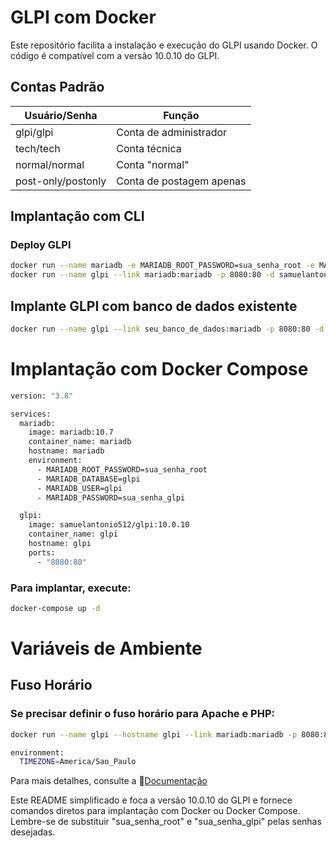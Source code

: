 # GLPI com Docker

Este repositório facilita a instalação e execução do GLPI usando Docker. O código é compatível com a versão 10.0.10 do GLPI.

## Contas Padrão

| Usuário/Senha | Função              |
|---------------|---------------------|
| glpi/glpi      | Conta de administrador  |
| tech/tech      | Conta técnica       |
| normal/normal  | Conta "normal"      |
| post-only/postonly | Conta de postagem apenas |

## Implantação com CLI

### Deploy GLPI 
```sh
docker run --name mariadb -e MARIADB_ROOT_PASSWORD=sua_senha_root -e MARIADB_DATABASE=glpi -e MARIADB_USER=glpi -e MARIADB_PASSWORD=sua_senha_glpi -d mariadb:10.7
docker run --name glpi --link mariadb:mariadb -p 8080:80 -d samuelantonio512/glpi:10.0.10
```
## Implante GLPI com banco de dados existente
```sh
docker run --name glpi --link seu_banco_de_dados:mariadb -p 8080:80 -d samuelantonio512/glpi:10.0.10
```
# Implantação com Docker Compose

```sh
version: "3.8"

services:
  mariadb:
    image: mariadb:10.7
    container_name: mariadb
    hostname: mariadb
    environment:
      - MARIADB_ROOT_PASSWORD=sua_senha_root
      - MARIADB_DATABASE=glpi
      - MARIADB_USER=glpi
      - MARIADB_PASSWORD=sua_senha_glpi

  glpi:
    image: samuelantonio512/glpi:10.0.10
    container_name: glpi
    hostname: glpi
    ports:
      - "8080:80"

```
### Para implantar, execute:

```sh
docker-compose up -d
```

# Variáveis de Ambiente

## Fuso Horário

### Se precisar definir o fuso horário para Apache e PHP:

```sh
docker run --name glpi --hostname glpi --link mariadb:mariadb -p 8080:80 --env "TIMEZONE=America/Sao_Paulo" -d samuelantonio512/glpi:10.0.10

```

```sh
environment:
  TIMEZONE=America/Sao_Paulo
```


Para mais detalhes, consulte a 📄[Documentação](https://glpi-install.readthedocs.io/en/latest/install/wizard.html#end-of-installation)

Este README simplificado e foca a versão 10.0.10 do GLPI e fornece comandos diretos para implantação com Docker ou Docker Compose. Lembre-se de substituir "sua_senha_root" e "sua_senha_glpi" pelas senhas desejadas.


